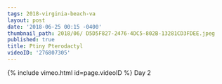 ```yaml
---
tags: 2018-virginia-beach-va
layout: post
date: '2018-06-25 00:15 -0400'
thumbnail_path: 2018/06/ D5D5F827-2476-4DC5-802B-13281CD3FDEE.jpeg
published: true
title: Ptiny Pterodactyl
videoID: '276807305'
---
```

{% include vimeo.html id=page.videoID %}
Day 2